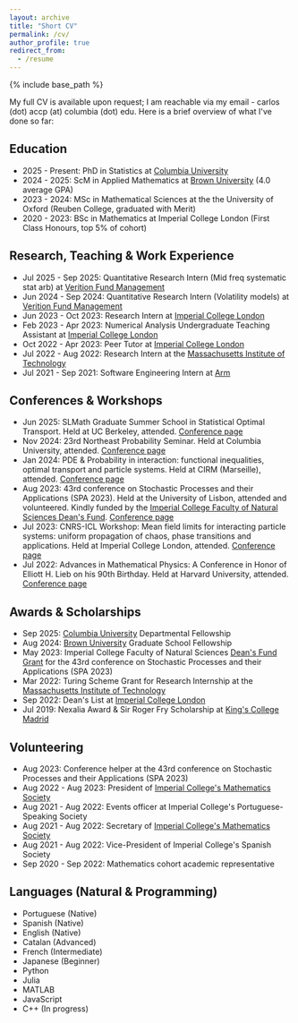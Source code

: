 ```yaml
---
layout: archive
title: "Short CV"
permalink: /cv/
author_profile: true
redirect_from:
  - /resume
---
```


{% include base_path %}

My full CV is available upon request; I am reachable via my email - carlos (dot) accp (at) columbia (dot) edu. Here is a brief overview of what I've done so far: 

Education
------
- 2025 - Present: PhD in Statistics at [Columbia University](https://www.columbia.edu/)
- 2024 - 2025: ScM in Applied Mathematics at [Brown University](https://www.brown.edu/) (4.0 average GPA)
- 2023 - 2024: MSc in Mathematical Sciences at the the University of Oxford (Reuben College, graduated with Merit)
- 2020 - 2023: BSc in Mathematics at Imperial College London (First Class Honours, top 5% of cohort)

Research, Teaching & Work Experience
------
- Jul 2025 - Sep 2025: Quantitative Research Intern (Mid freq systematic stat arb) at [Verition Fund Management](https://www.verition.com/)
- Jun 2024 - Sep 2024: Quantitative Research Intern (Volatility models) at [Verition Fund Management](https://www.verition.com/)
- Jun 2023 - Oct 2023: Research Intern at [Imperial College London](https://www.imperial.ac.uk/)
- Feb 2023 - Apr 2023: Numerical Analysis Undergraduate Teaching Assistant at [Imperial College London](https://www.imperial.ac.uk/)
- Oct 2022 - Apr 2023: Peer Tutor at [Imperial College London](https://www.imperial.ac.uk/)
- Jul 2022 - Aug 2022: Research Intern at the [Massachusetts Institute of Technology](https://www.mit.edu/)
- Jul 2021 - Sep 2021: Software Engineering Intern at [Arm](https://www.arm.com/)

Conferences & Workshops
------
- Jun 2025: SLMath Graduate Summer School in Statistical Optimal Transport. Held at UC Berkeley, attended. [Conference page](https://www.slmath.org/summer-schools/1102)
- Nov 2024: 23rd Northeast Probability Seminar. Held at Columbia University, attended. [Conference page](https://probability.commons.gc.cuny.edu/23rd-northeast-probability-seminar/)
- Jan 2024: PDE & Probability in interaction: functional inequalities, optimal transport and particle systems. Held at CIRM (Marseille), attended. [Conference page](https://conferences.cirm-math.fr/2988.html)
- Aug 2023: 43rd conference on Stochastic Processes and their Applications (SPA 2023). Held at the University of Lisbon, attended and volunteered. Kindly funded by the [Imperial College Faculty of Natural Sciences Dean's Fund](https://www.imperial.ac.uk/natural-sciences/education-and-teaching/fons-deans-fund/). [Conference page](https://www.spa2023.org/)
- Jul 2023: CNRS-ICL Workshop: Mean field limits for interacting particle systems: uniform propagation of chaos, phase transitions and applications. Held at Imperial College London, attended. [Conference page](https://www.imperial.ac.uk/events/163582/cnrs-icl-workshop-mean-field-limits-for-interacting-particle-systems-uniform-propagation-of-chaos-phase-transitions-and-applications/)
- Jul 2022: Advances in Mathematical Physics: A Conference in Honor of Elliott H. Lieb on his 90th Birthday. Held at Harvard University, attended. [Conference page](https://www.math.harvard.edu/event/conference-mathematics-of-statistical-mechanics-and-quantum-physics/)

Awards & Scholarships
------
- Sep 2025: [Columbia University](https://www.columbia.edu/) Departmental Fellowship
- Aug 2024: [Brown University](https://www.brown.edu/) Graduate School Fellowship
- May 2023: Imperial College Faculty of Natural Sciences [Dean's Fund Grant](https://www.imperial.ac.uk/natural-sciences/education-and-teaching/fons-deans-fund/) for the 43rd conference on Stochastic Processes and their Applications (SPA 2023)
- Mar 2022: Turing Scheme Grant for Research Internship at the [Massachusetts Institute of Technology](https://www.mit.edu/)
- Sep 2022: Dean's List at [Imperial College London](https://www.imperial.ac.uk/)
- Jul 2019: Nexalia Award & Sir Roger Fry Scholarship at [King's College Madrid](https://www.kingscollegeschools.org/)

Volunteering
------
- Aug 2023: Conference helper at the 43rd conference on Stochastic Processes and their Applications (SPA 2023)
- Aug 2022 - Aug 2023: President of [Imperial College's Mathematics Society](https://www.imperialmathsoc.com/)
- Aug 2021 - Aug 2022: Events officer at Imperial College's Portuguese-Speaking Society
- Aug 2021 - Aug 2022: Secretary of [Imperial College's Mathematics Society](https://www.imperialmathsoc.com/)
- Aug 2021 - Aug 2022: Vice-President of Imperial College's Spanish Society
- Sep 2020 - Sep 2022: Mathematics cohort academic representative

Languages (Natural & Programming)
------
- Portuguese (Native)
- Spanish (Native)
- English (Native)
- Catalan (Advanced)
- French (Intermediate)
- Japanese (Beginner)
- Python
- Julia
- MATLAB
- JavaScript
- C++ (In progress)

